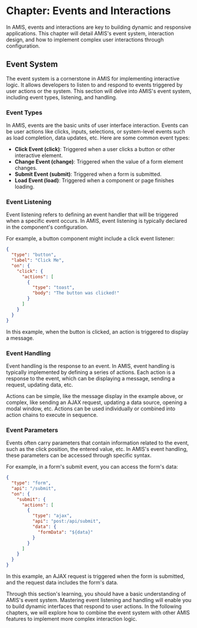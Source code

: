 # Chapter: Events and Interactions

In AMIS, events and interactions are key to building dynamic and responsive applications. This chapter will detail AMIS's event system, interaction design, and how to implement complex user interactions through configuration.

## Event System

The event system is a cornerstone in AMIS for implementing interactive logic. It allows developers to listen to and respond to events triggered by user actions or the system. This section will delve into AMIS's event system, including event types, listening, and handling.

### Event Types

In AMIS, events are the basic units of user interface interaction. Events can be user actions like clicks, inputs, selections, or system-level events such as load completion, data updates, etc. Here are some common event types:

- **Click Event (click)**: Triggered when a user clicks a button or other interactive element.
- **Change Event (change)**: Triggered when the value of a form element changes.
- **Submit Event (submit)**: Triggered when a form is submitted.
- **Load Event (load)**: Triggered when a component or page finishes loading.

### Event Listening

Event listening refers to defining an event handler that will be triggered when a specific event occurs. In AMIS, event listening is typically declared in the component's configuration.

For example, a button component might include a click event listener:

```json
{
  "type": "button",
  "label": "Click Me",
  "on": {
    "click": {
      "actions": [
        {
          "type": "toast",
          "body": "The button was clicked!"
        }
      ]
    }
  }
}
```

In this example, when the button is clicked, an action is triggered to display a message.

### Event Handling

Event handling is the response to an event. In AMIS, event handling is typically implemented by defining a series of actions. Each action is a response to the event, which can be displaying a message, sending a request, updating data, etc.

Actions can be simple, like the message display in the example above, or complex, like sending an AJAX request, updating a data source, opening a modal window, etc. Actions can be used individually or combined into action chains to execute in sequence.

### Event Parameters

Events often carry parameters that contain information related to the event, such as the click position, the entered value, etc. In AMIS's event handling, these parameters can be accessed through specific syntax.

For example, in a form's submit event, you can access the form's data:

```json
{
  "type": "form",
  "api": "/submit",
  "on": {
    "submit": {
      "actions": [
        {
          "type": "ajax",
          "api": "post:/api/submit",
          "data": {
            "formData": "${data}"
          }
        }
      ]
    }
  }
}
```

In this example, an AJAX request is triggered when the form is submitted, and the request data includes the form's data.

Through this section's learning, you should have a basic understanding of AMIS's event system. Mastering event listening and handling will enable you to build dynamic interfaces that respond to user actions. In the following chapters, we will explore how to combine the event system with other AMIS features to implement more complex interaction logic.

